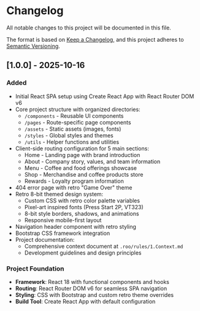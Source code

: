 # Changelog

All notable changes to this project will be documented in this file.

The format is based on [Keep a Changelog](https://keepachangelog.com/en/1/0/0/),
and this project adheres to [Semantic Versioning](https://semver.org/spec/v2.0.0.html).

## [1.0.0] - 2025-10-16

### Added

- Initial React SPA setup using Create React App with React Router DOM v6
- Core project structure with organized directories:
  - `/components` - Reusable UI components
  - `/pages` - Route-specific page components
  - `/assets` - Static assets (images, fonts)
  - `/styles` - Global styles and themes
  - `/utils` - Helper functions and utilities
- Client-side routing configuration for 5 main sections:
  - Home - Landing page with brand introduction
  - About - Company story, values, and team information
  - Menu - Coffee and food offerings showcase
  - Shop - Merchandise and coffee products store
  - Rewards - Loyalty program information
- 404 error page with retro "Game Over" theme
- Retro 8-bit themed design system:
  - Custom CSS with retro color palette variables
  - Pixel-art inspired fonts (Press Start 2P, VT323)
  - 8-bit style borders, shadows, and animations
  - Responsive mobile-first layout
- Navigation header component with retro styling
- Bootstrap CSS framework integration
- Project documentation:
  - Comprehensive context document at `.roo/rules/1.Context.md`
  - Development guidelines and design principles

### Project Foundation

- **Framework**: React 18 with functional components and hooks
- **Routing**: React Router DOM v6 for seamless SPA navigation
- **Styling**: CSS with Bootstrap and custom retro theme overrides
- **Build Tool**: Create React App with default configuration

